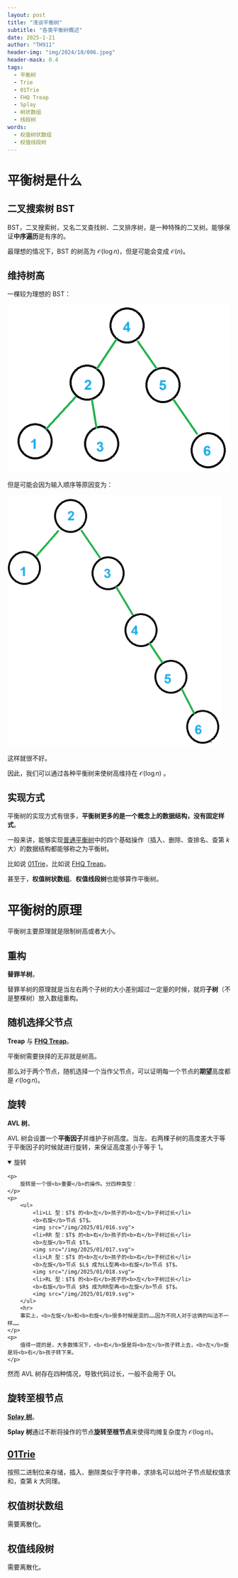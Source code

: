 ```yaml
---
layout: post
title: "浅谈平衡树"
subtitle: "各类平衡树概述"
date: 2025-1-21
author: "TH911"
header-img: "img/2024/10/006.jpeg"
header-mask: 0.4
tags:
  - 平衡树
  - Trie
  - 01Trie
  - FHQ Treap
  - Splay
  - 树状数组
  - 线段树
words:
  - 权值树状数组
  - 权值线段树
---
```


# 平衡树是什么

## 二叉搜索树 BST

BST，二叉搜索树，又名二叉查找树、二叉排序树，是一种特殊的二叉树。能够保证**中序遍历**是有序的。

最理想的情况下，BST 的树高为 $\mathcal O(\log n)$，但是可能会变成 $\mathcal O(n)$。

## 维持树高

一棵较为理想的 BST：

![](/img/2025/01/014.png)

但是可能会因为输入顺序等原因变为：

![](/img/2025/01/015.png)

这样就很不好。

因此，我们可以通过各种平衡树来使树高维持在 $\mathcal O(\log n)$ 。

## 实现方式

平衡树的实现方式有很多，**平衡树更多的是一个概念上的数据结构，没有固定样式**。

一般来讲，能够实现[普通平衡树](https://www.luogu.com.cn/problem/P3369)中的四个基础操作（插入、删除、查排名、查第 $k$ 大）的数据结构都能够称之为平衡树。

比如说 [01Trie](/2025/01/19/2/#平衡树)，比如说 [FHQ Treap](/2024/11/21/5/)。

甚至于，**权值树状数组**、**权值线段树**也能够算作平衡树。

# 平衡树的原理

平衡树主要原理就是限制树高或者大小。

## 重构

**替罪羊树**。

替罪羊树的原理就是当左右两个子树的大小差别超过一定量的时候，就将**子树**（不是整棵树）放入数组重构。

## 随机选择父节点

**Treap** 与 [**FHQ Treap**](/2024/11/21/5/)。

平衡树需要抉择的无非就是树高。

那么对于两个节点，随机选择一个当作父节点，可以证明每一个节点的**期望**高度都是 $\mathcal O(\log n)$。

## 旋转

**AVL 树**。

AVL 树会设置一个**平衡因子**并维护子树高度。当左、右两棵子树的高度差大于等于平衡因子的时候就进行旋转，来保证高度差小于等于 $1$。

<details class="note" open>
    <summary>旋转</summary>

    <p>
        旋转是一个很<b>重要</b>的操作。分四种类型：
    </p>
    <p>
    	<ul>
    		<li>LL 型：$T$ 的<b>左</b>孩子的<b>左</b>子树过长</li>
    		<b>右旋</b>节点 $T$。
    		<img src="/img/2025/01/016.svg">
    		<li>RR 型：$T$ 的<b>右</b>孩子的<b>右</b>子树过长</li>
    		<b>左旋</b>节点 $T$。
    		<img src="/img/2025/01/017.svg">
    		<li>LR 型：$T$ 的<b>左</b>孩子的<b>右</b>子树过长</li>
    		<b>左旋</b>节点 $L$ 成为LL型再<b>右旋</b>节点 $T$。
    		<img src="/img/2025/01/018.svg">
    		<li>RL 型：$T$ 的<b>右</b>孩子的<b>左</b>子树过长</li>
    		<b>右旋</b>节点 $R$ 成为RR型再<b>左旋</b>节点 $T$。
    		<img src="/img/2025/01/019.svg">
    	</ul>
    	<hr>
        事实上，<b>左旋</b>和<b>右旋</b>很多时候是混的……因为不同人对于这俩的叫法不一样……
    </p>
    <p>
    	值得一提的是，大多数情况下，<b>右</b>旋是将<b>左</b>孩子转上去，<b>左</b>旋是将<b>右</b>孩子转下来。
    </p>
</details>

然而 AVL 树存在四种情况，导致代码过长，一般不会用于 OI。

## 旋转至根节点

[**Splay 树**](/2025/01/22/1/)。

**Splay 树**通过不断将操作的节点**旋转至根节点**来使得均摊复杂度为 $\mathcal O(\log n)$。

## [01Trie](/2025/01/19/2/#平衡树)

按照二进制位来存储，插入、删除类似于字符串，求排名可以给叶子节点赋权值求和，查第 $k$ 大同理。

## 权值树状数组

需要离散化。

## 权值线段树

需要离散化。